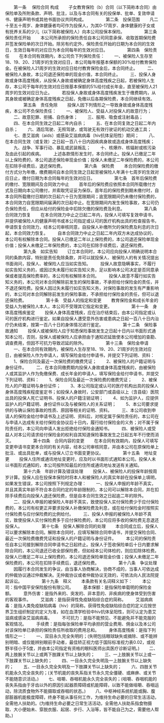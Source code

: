 
 


　　第一条　
保险合同
构成
　　子女教育保险（b）合同（以下简称本合同）由保险单及所附条款、声明、批注，以及与本合同有关的投保单、批单、复效申请书、健康声明书或其他书面协议共同构成。
　　
　　第二条　投保范围
　　凡二十至五十周岁、身体健康者均可作为投保人，为其0-17周岁、身体健康的子女或有抚养关系的少儿（以下简称被保险人）向本公司投保本保险。
　　
　　第三条　保险责任开始
　　本公司所承担的保险责任自本公司同意承保、收取首期保险费并签发保险单的次日开始。除另有约定外，保险责任开始的日期为本合同的生效日，生效日每年的对应日为本合同每年的生效对应日。
　　
　　第四条　保险责任
　　在本合同有效期内，本公司负下列保险责任：
　　一、被保险人生存至18、19、20、21周岁的生效对应日，本公司每年按基本保额的30%给付教育保险金。在被保险人21周岁的生效对应日给付教育保险金后，本合同终止。
　　二、被保险人身故，本公司退还保险单的现金价值，本合同终止。
　　三、投保人身故或身体高度残疾，从投保人身故或被确定身体高度残疾之日起，若被保险人生存，本公司于每年的生效对应日按基本保额的5%给付成长年金，直至被保险人21周岁的生效对应日为止。
　　若投保人身故或身体高度残疾发生于缴费期内，从其身故或被确定身体高度残疾之日起，免缴以后各期保险费，本合同继续有效。
　　
　　第五条　责任免除
　　投保人因下列情形之一导致身故或身体高度残疾，本公司不负保险责任：
　　一、被保险人、受益人对投保人的故意行为；
　　二、故意犯罪、拒捕、自伤身体；
　　三、服用、吸食或注射毒品；
　　四、在本合同生效之日起二年内自杀； 
　　五、在本合同复效之日起二年内自杀；
　　六、酒后驾驶、无照驾驶，或驾驶无有效行驶证的机动交通工具；
　　七、患艾滋病（aids）或感染艾滋病病毒（hiv抗体呈阳性）期间；
　　八、在本合同生效（或复效）之日起一百八十日内因疾病身故或造成身体高度残疾；
　　九、战争、军事行动、暴乱或武装叛乱；
　　十、核爆炸、核辐射或核污染及由此引起的疾病。
　　上述各款情形发生时，本合同终止。投保人已缴足二年以上保险费的，本公司退还保险单现金价值；投保人未缴足二年保险费的，本公司在扣除手续费后，退还保险费。
　　
　　第六条　保险费
　　本合同保险费的缴付方式分为年缴，缴费期间自本合同生效之日起至被保险人年满十七周岁的生效对应日止，缴付日期为本合同每年的生效对应日。 
　　
　　第七条　首年后保险费的缴付、宽限期间及合同效力中止
　　首年后的保险费应依照本合同所载缴付方式及日期向本公司缴付，并索取凭证妥为保存。首年后的保险费到期未缴付时，自本合同所载缴付日期的次日起六十日为宽限期间；逾宽限期间仍未缴付保险费的，本合同效力自宽限期间届满的次日起中止。在宽限期间内发生保险事故，本公司仍负保险责任，但应从给付的保险金中扣除欠缴的保险费及利息。
　　
　　第八条　合同效力恢复
　　在本合同效力中止之日起二年内，投保人可填写复效申请书，并提供被保险人的健康声明书或本公司指定或认可的医疗机构出具的检查报告书，申请恢复合同效力，经本公司审核同意，自投保人补缴所欠的保险费及利息的次日起，本合同效力恢复。
　　自本合同效力中止之日起二年内双方未达成协议的，本公司有权解除本合同。投保人已缴足二年以上保险费的，本公司退还保险单现金价值；投保人未缴足二年保险费的，本公司在扣除手续费后，退还保险费。
　　
　　第九条　如实告知
　　订立本合同时，本公司应向投保人明确说明本合同的条款内容，特别是责任免除条款，并可以就投保人、被保险人的有关情况提出书面询问，投保人、被保险人应当如实告知。
　　投保人故意隐瞒事实，不履行如实告知义务的，或因过失未履行如实告知义务，足以影响本公司决定是否同意承保或者提高保险费率的，本公司有权解除本合同。
　　投保人故意不履行如实告知义务的，本公司对本合同解除前发生的保险事故，不承担给付保险金的责任，并不退还保险费。投保人因过失未履行如实告知义务，对保险事故的发生有严重影响的，本公司对本合同解除前发生的保险事故，不承担给付保险金的责任，但可以退还保险费。
　　
　　第十条　受益人的指定和变更
　　教育保险金和成长年金的受益人为被保险人本人，本公司不受理其它指定和变更。
　　
　　第十一条　身体高度残疾鉴定
　　投保人身体高度残疾，应在治疗结束后，由本公司指定或认可的医疗机构进行鉴定。如果自投保人遭受意外伤害或患病之日起一百八十日内治疗仍未结束，按第一百八十日的身体情况进行鉴定。
　　
　　第十二条　保险事故通知
　　投保人或被保险人应于知悉保险事故发生之日起十日内以书面形式通知本公司，否则，投保人或被保险人应承担由于通知迟延致使本公司增加的查勘、调查费用，但因不可抗力导致迟延的除外。
　　
　　第十三条　保险金申请
　　一、在本合同有效期内，被保险人生存至18、19、20、21周岁的生效对应日，由被保险人作为申请人，填写保险金给付申请书，并提交下列证明、资料：
　　1、保险合同及最近一次保险费的缴费凭证；
　　2、被保险人的户籍证明与身份证件。
　　二、在本合同缴费期内投保人身故或身体高度残疾的，由被保险人或其监护人作为免缴保费、成长年金的申请人，填写保险金给付申请书，并提交下列证明、资料：
　　1、保险合同及最近一次保险费的缴费凭证；
　　2、被保险人的户籍证明与身份证件；
　　3、本公司指定或认可的医疗机构出具的投保人身体高度残疾程度鉴定书；如投保人身故时，公安部门或县级以上（含县级）医院出具的投保人死亡证明书、投保人的户籍注销证明；
　　4、如为监护人，应提供监护人的户籍证明、身份证件以及与被保险人的关系证明；
　　5、本公司要求提供的与确认保险事故的性质、原因等相关的证明、资料。
　　三、本公司收到申请人的保险金给付申请书及上述证明、资料后，对核定属于保险责任的，本公司在与申请人达成有关给付保险金协议后十日内，履行给付保险金的义务；对不属于保险责任的，本公司向申请人发出拒绝给付保险金通知书。
　　四、被保险人或受益人对本公司请求给付保险金的权利自其知道保险事故发生之日起五年不行使而消灭。
　　
　　第十四条　合同内容的变更
　　在本合同有效期内，投保人可填写变更申请书变更本合同的有关内容，经本公司审核同意，并由本公司在原保险单上批注、或出具批单，或与投保人订立书面变更协议。
　　
　　第十五条　地址变更
　　投保人住所或通讯地址变更时，应及时以书面形式通知本公司。投保人未以书面形式通知的，本公司按所知最后的住所或通讯地址发送有关通知。
　　
　　第十六条　年龄计算及错误处理
　　投保人、被保险人的投保年龄按周岁计算。投保人应在投保本保险时将本人和被保险人的真实年龄在投保单上填明，如果发生错误，本公司按照下列规定办理：
　　一、投保人申报的年龄不真实，并且其真实年龄不符合本合同约定的年龄限制的，本公司可以解除本合同，并在扣除手续费后向投保人退还保险费，但是自本合同生效之日起逾二年的除外。
　　二、投保人申报的被保险人年龄不真实，致使投保人实付保险费少于应付保险费的，本公司有权更正并要求投保人补缴保险费及利息，或在给付保险金时按照实付保险费与应付保险费的比例给付。
　　三、投保人申报的被保险人年龄不真实，致使投保人实付保险费多于应付保险费的，本公司应将多收的保险费无息退还投保人。
　　
　　第十七条　投保人解除合同的处理
　　本合同成立后，投保人可以要求解除本合同。解除本合同时，应填写解除合同申请书，并提交保险合同、最近一次保险费缴费凭证和投保人的户籍证明与身份证件。
　　本公司的保险责任自本公司接到解除合同申请书之日起终止。投保人于签收保险单后十日内要求解除合同的，本公司退还已收全部保险费，但如经本公司体检的，则应扣除体检费。投保人已缴足二年以上保险费的，本公司退还保险单现金价值；投保人未缴足二年保险费的，本公司在扣除手续费后，退还保险费。
　　
　　第十八条　争议处理
　　因履行本合同发生的争议，由当事人协商解决，协商不成的，当事人可依达成的仲裁协议通过仲裁解决。无仲裁协议或者仲裁协议无效的，可依法向人民法院提起诉讼。
　　
　　第十九条　释义
　　本条款有关名词释义如下：
　　本公司：指中国平安保险股份有限公司。
　　基本保额：是指保险单载明的保险金额。
　　意外伤害：是指外来的、突发的、非本意的、非疾病的使身体受到伤害的客观事件。
　　艾滋病：是指获得性免疫缺陷综合症的简称。
　　艾滋病病毒：是指人类免疫缺陷病毒（hiv）的简称。获得性免疫缺陷综合症的定义应按世界卫生组织制定的定义为准，如在血清学检验中hiv抗体呈阳性，则可认定为患艾滋病或感染艾滋病病毒。
　　不可抗力：是指不能预见、不能避免并不能克服的客观情况。
　　手续费：是指每张保险单平均承担的营业费用、佣金以及本公司对该保险单已承担的保险责任所收取的费用总和。
　　身体高度残疾：是指下列情形之一：
　　一、双目永久完全失明的；(失明包括眼球缺失或摘除、或不能辨别明暗、或仅能辨别眼前手动者，最佳矫正视力低于国际标准视力表0.02，或视野半径小于5度，并由本公司指定有资格的眼科医师出具医疗诊断证明。)
　　二、两上肢腕关节以上或两下肢踝关节以上缺失的；
　　三、一上肢腕关节以上或一下肢踝关节以上缺失的；
　　四、一目永久完全失明及一上肢腕关节以上缺失的；
　　五、一目永久完全失明及一下肢踝关节以上缺失的；
　　六、四肢关节机能永久完全丧失的；(关节机能的丧失系指关节永久完全僵硬、或麻痹、或关节不能随意识活动。)
　　七、咀嚼、吞咽机能永久完全丧失的；(咀嚼、吞咽机能的丧失系指由于牙齿以外的原因引起器质障碍或机能障碍，以致不能做咀嚼、吞咽运动，除流质食物外不能摄取或吞咽的状态。)
　　八、中枢神经系统机能或胸、腹部脏器机能极度障碍，终身不能从事任何工作，为维持生命必要的日常生活活动，全需他人扶助的。(为维持生命必要之日常生活活动，全需他人扶助系指食物摄取、大小便始未、穿脱衣服、起居、步行、入浴等，皆不能自己为之，需要他人帮助。)
 


 

 
 
 
 
 
  


  
 

  


  


  
 
 
 
 

